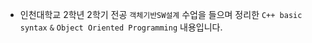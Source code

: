 * 인천대학교 2학년 2학기 전공 `객체기반SW설계` 수업을 들으며 정리한 `C++ basic syntax` `&` `Object Oriented Programming` 내용입니다.